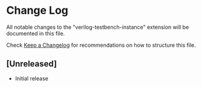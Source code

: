 # Change Log
All notable changes to the "verilog-testbench-instance" extension will be documented in this file.

Check [Keep a Changelog](http://keepachangelog.com/) for recommendations on how to structure this file.

## [Unreleased]
- Initial release